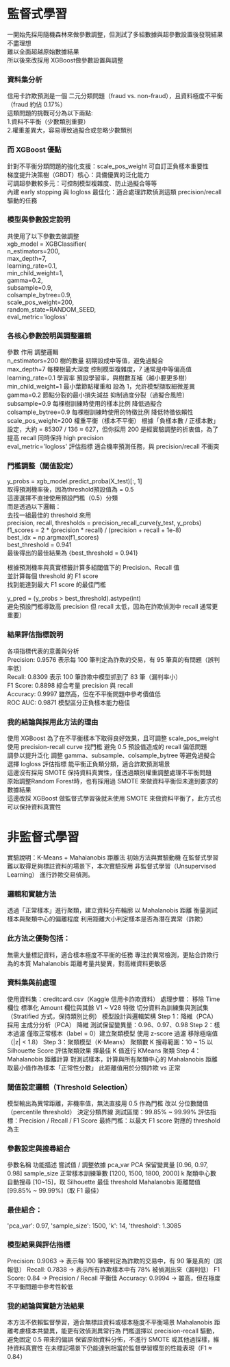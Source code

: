 # 監督式學習 
一開始先採用隨機森林來做參數調整，但測試了多組數據與超參數設置後發現結果不盡理想  
難以全面超越原始數據結果  
所以後來改採用 XGBoost做參數設置與調整  
### 資料集分析
信用卡詐欺預測是一個 二元分類問題（fraud vs. non-fraud），且資料極度不平衡（fraud 約佔 0.17%）  
這類問題的挑戰可分為以下兩點:  
1.資料不平衡（少數類別重要）  
2.權重差異大，容易導致過擬合或忽略少數類別  
### 而 XGBoost 優點  
針對不平衡分類問題的強化支援：scale_pos_weight 可自訂正負樣本重要性  
梯度提升決策樹（GBDT）核心：具備優異的泛化能力  
可調超參數較多元：可控制模型複雜度、防止過擬合等等  
內建 early stopping 與 logloss 最佳化：適合處理詐欺偵測這類 precision/recall 驅動的任務  
### 模型與參數設定說明
共使用了以下參數去做調整  
xgb_model = XGBClassifier(  
    n_estimators=200,  
    max_depth=7,  
    learning_rate=0.1,  
    min_child_weight=1,  
    gamma=0.2,  
    subsample=0.9,  
    colsample_bytree=0.9,  
    scale_pos_weight=200,  
    random_state=RANDOM_SEED,  
    eval_metric='logloss'  
### 各核心參數說明與調整邏輯
參數	作用	調整邏輯  
n_estimators=200	樹的數量	初期設成中等值，避免過擬合  
max_depth=7	每棵樹最大深度	控制模型複雜度，7 通常是中等偏高值  
learning_rate=0.1	學習率	預設學習率，與樹數互補（越小要更多樹）  
min_child_weight=1	最小葉節點權重和	設為 1，允許模型擷取細微差異  
gamma=0.2	節點分裂的最小損失減益	抑制過度分裂（過擬合風險）  
subsample=0.9	每棵樹訓練時使用的樣本比例	降低過擬合  
colsample_bytree=0.9	每棵樹訓練時使用的特徵比例	降低特徵依賴性  
scale_pos_weight=200	權重平衡（樣本不平衡）	根據「負樣本數 / 正樣本數」設定，大約 = 85307 / 136 ≈ 627，但你採用 200 是經實驗調整的折衷值，為了 提高 recall 同時保持 high precision  
eval_metric='logloss'	評估指標	適合機率預測任務，與 precision/recall 不衝突  
### 門檻調整（閾值設定）
y_probs = xgb_model.predict_proba(X_test)[:, 1]  
取得預測機率後，因為threshold預設值為 = 0.5  
這邊選擇不直接使用預設門檻（0.5）分類  
而是透過以下邏輯：  
去找一組最佳的 threshold 來用    
precision, recall, thresholds = precision_recall_curve(y_test, y_probs)    
f1_scores = 2 * (precision * recall) / (precision + recall + 1e-8)  
best_idx = np.argmax(f1_scores)  
best_threshold = 0.941  
最後得出的最佳結果為 {best_threshold = 0.941}  

根據預測機率與真實標籤計算多組閾值下的 Precision、Recall 值  
並計算每個 threshold 的 F1 score  
找到能達到最大 F1 score 的最佳門檻  

y_pred = (y_probs > best_threshold).astype(int)  
避免預設門檻導致高 precision 但 recall 太低，因為在詐欺偵測中 recall 通常更重要）  

### 結果評估指標說明  
各項指標代表的意義與分析  
Precision: 0.9576 表示每 100 筆判定為詐欺的交易，有 95 筆真的有問題（誤判率低）  
Recall: 0.8309 表示 100 筆詐欺中模型抓到了 83 筆（漏判率小）  
F1 Score: 0.8898 綜合考量 precision 與 recall  
Accuracy: 0.9997 雖然高，但在不平衡問題中參考價值低  
ROC AUC: 0.9871 模型區分正負樣本能力極佳  
### 我的結論與採用此方法的理由  
使用 XGBoost	為了在不平衡樣本下取得良好效果，且可調整 scale_pos_weight  
使用 precision-recall curve 找門檻	避免 0.5 預設值造成的 recall 偏低問題  
調參以提升泛化	調整 gamma、subsample、colsample_bytree 等避免過擬合  
選擇 logloss 評估指標	能平衡正負類分類，適合詐欺預測場景  
這邊沒有採用 SMOTE	保持資料真實性，僅透過類別權重調整處理不平衡問題  
原始調整Random Forest時，也有採用過 SMOTE 來做資料平衡但未達到要求的數據結果  
這邊改採 XGBoost 做監督式學習後就未使用 SMOTE 來做資料平衡了，此方式也可以保持資料真實性  

# 非監督式學習
實驗說明：K-Means + Mahalanobis 距離法
初始方法與實驗動機
在監督式學習難以取得足夠標註資料的場景下，本次實驗採用 非監督式學習（Unsupervised Learning） 進行詐欺交易偵測。

### 邏輯和實驗方法

透過「正常樣本」進行聚類，建立資料分布輪廓
以 Mahalanobis 距離 衡量測試樣本與聚類中心的偏離程度
利用距離大小判定樣本是否為潛在異常（詐欺）

### 此方法之優勢包括：

無需大量標記資料，適合樣本極度不平衡的任務
專注於異常檢測，更貼合詐欺行為的本質
Mahalanobis 距離考量共變異，對高維資料更敏感

### 資料集與前處理
使用資料集：creditcard.csv（Kaggle 信用卡詐欺資料）
處理步驟：
移除 Time 欄位
標準化 Amount 欄位與其餘 V1 ~ V28 特徵
切分資料為訓練集與測試集（Stratified 方式，保持類別比例）
模型設計與邏輯架構
Step 1：降維（PCA）
採用 主成分分析（PCA） 降維
測試保留變異量：0.96、0.97、0.98
Step 2：樣本過濾
僅取正常樣本（label = 0）建立聚類模型
使用 z-score 過濾 移除極端值（|z| < 1.8）
Step 3：聚類模型（K-Means）
聚類數 K 搜尋範圍：10 ~ 15
以 Silhouette Score 評估聚類效果
擇最佳 K 值進行 KMeans 聚類
Step 4：Mahalanobis 距離計算
對測試樣本，計算與所有聚類中心的 Mahalanobis 距離
取最小值作為樣本「正常性分數」
此距離值用於分類詐欺 vs 正常

### 閾值設定邏輯（Threshold Selection）
模型輸出為異常距離，非機率值，無法直接用 0.5 作為門檻
改以 分位數閾值（percentile threshold） 決定分類界線
測試區間：99.85% ~ 99.99%
評估指標：Precision / Recall / F1 Score
最終門檻：以最大 F1 score 對應的 threshold 為主

### 參數設定與搜尋組合
參數名稱	功能描述	嘗試值 / 調整依據
pca_var	PCA 保留變異量	[0.96, 0.97, 0.98]
sample_size	正常樣本訓練筆數	[1200, 1500, 1800, 2000]
k	聚類中心數	自動搜尋 [10~15]，取 Silhouette 最佳
threshold	Mahalanobis 距離閾值	[99.85% ~ 99.99%]（取 F1 最佳）

### 最佳組合：
 'pca_var': 0.97,
 'sample_size': 1500,
 'k': 14,
 'threshold': 1.3085
### 模型結果與評估指標
Precision: 0.9063 → 表示每 100 筆被判定為詐欺的交易中，有 90 筆是真的（誤報低）
Recall: 0.7838 → 表示所有詐欺樣本中有 78% 被偵測出來（漏判低）
F1 Score: 0.84 → Precision / Recall 平衡佳
Accuracy: 0.9994 → 雖高，但在極度不平衡問題中參考性較低

### 我的結論與實驗方法結果
 本方法不依賴監督學習，適合無標註資料或樣本極度不平衡場景
 Mahalanobis 距離考慮樣本共變異，能更有效偵測異常行為
 門檻選擇以 precision-recall 驅動，避免固定 0.5 帶來的偏誤
 保留原始資料分佈，不進行 SMOTE 或其他過採樣，維持資料真實性
 在未標記場景下仍能達到相當於監督學習模型的性能表現（F1 ≈ 0.84）


